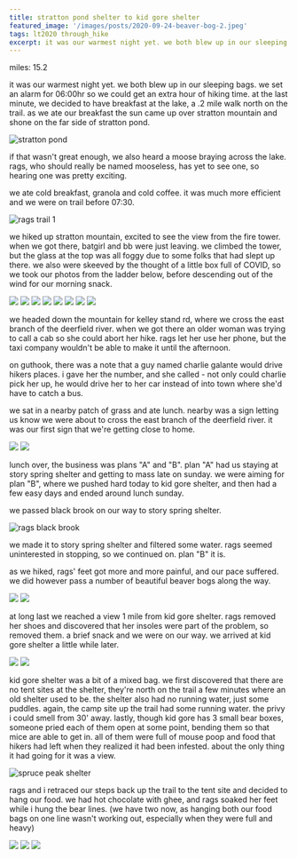 ```yaml
---
title: stratton pond shelter to kid gore shelter
featured_image: '/images/posts/2020-09-24-beaver-bog-2.jpeg'
tags: lt2020 through_hike
excerpt: it was our warmest night yet. we both blew up in our sleeping bags. we set an alarm for 06:00hr so we could get an extra hour of hiking time. at the last minute, we decided to have breakfast at the lake, a .2 mile walk north on the trail.
---
```


miles: 15.2

it was our warmest night yet. we both blew up in our sleeping bags. we set an alarm for 06:00hr so we could get an extra hour of hiking time. at the last minute, we decided to have breakfast at the lake, a .2 mile walk north on the trail. as we ate our breakfast the sun came up over stratton mountain and shone on the far side of stratton pond.

![stratton pond](/images/posts/2020-09-24-stratton-pond.jpeg)

if that wasn't great enough, we also heard a moose braying across the lake. rags, who should really be named mooseless, has yet to see one, so hearing one was pretty exciting.

we ate cold breakfast, granola and cold coffee. it was much more efficient and we were on trail before 07:30.

![rags trail 1](/images/posts/2020-09-24-rags-trail-1.jpeg)

we hiked up stratton mountain, excited to see the view from the fire tower. when we got there, batgirl and bb were just leaving. we climbed the tower, but the glass at the top was all foggy due to some folks that had slept up there. we also were skeeved by the thought of a little box full of COVID, so we took our photos from the ladder below, before descending out of the wind for our morning snack.

<div class="gallery" data-columns="3">
	<img src="/images/posts/2020-09-24-stratton-mountain-fire-tower.jpeg">
	<img src="/images/posts/2020-09-24-stratton-mountain-fire-tower-view-1.jpeg">
	<img src="/images/posts/2020-09-24-stratton-mountain-fire-tower-view-2.jpeg">
	<img src="/images/posts/2020-09-24-stratton-mountain-fire-tower-view-3.jpeg">
	<img src="/images/posts/2020-09-24-stratton-mountain-fire-tower-view-4.jpeg">
	<img src="/images/posts/2020-09-24-stratton-mountain-fire-tower-view-5.jpeg">
	<img src="/images/posts/2020-09-24-stratton-mountain-fire-tower-view-6.jpeg">
	<img src="/images/posts/2020-09-24-stratton-mountain-fire-tower-view-7.jpeg">
</div>

we headed down the mountain for kelley stand rd, where we cross the east branch of the deerfield river. when we got there an older woman was trying to call a cab so she could abort her hike. rags let her use her phone, but the taxi company wouldn't be able to make it until the afternoon.

on guthook, there was a note that a guy named charlie galante would drive hikers places. i gave her the number, and she called - not only could charlie pick her up, he would drive her to her car instead of into town where she'd have to catch a bus.

we sat in a nearby patch of grass and ate lunch. nearby was a sign letting us know we were about to cross the east branch of the deerfield river. it was our first sign that we're getting close to home.

<div class="gallery" data-columns="2">
	<img src="/images/posts/2020-09-24-deerfield-river.jpeg">
	<img src="/images/posts/2020-09-24-deerfield-river-sign.jpeg">
</div>

lunch over, the business was plans "A" and "B". plan "A" had us staying at story spring shelter and getting to mass late on sunday. we were aiming for plan "B", where we pushed hard today to kid gore shelter, and then had a few easy days and ended around lunch sunday.

we passed black brook on our way to story spring shelter.

![rags black brook](/images/posts/2020-09-24-rags-black-brook.jpeg)

we made it to story spring shelter and filtered some water. rags seemed uninterested in stopping, so we continued on. plan "B" it is.

as we hiked, rags' feet got more and more painful, and our pace suffered. we did however pass a number of beautiful beaver bogs along the way.

<div class="gallery" data-columns="2">
	<img src="/images/posts/2020-09-24-beaver-bog-1.jpeg">
	<img src="/images/posts/2020-09-24-beaver-bog-2.jpeg">
</div>

at long last we reached a view 1 mile from kid gore shelter. rags removed her shoes and discovered that her insoles were part of the problem, so removed them. a brief snack and we were on our way. we arrived at kid gore shelter a little while later.

<div class="gallery" data-columns="2">
	<img src="/images/posts/2020-09-24-view-2.jpeg">
	<img src="/images/posts/2020-09-24-rags-feet.jpeg">
</div>

kid gore shelter was a bit of a mixed bag. we first discovered that there are no tent sites at the shelter, they're north on the trail a few minutes where an old shelter used to be. the shelter also had no running water, just some puddles. again, the camp site up the trail had some running water. the privy i could smell from 30' away. lastly, though kid gore has 3 small bear boxes, someone pried each of them open at some point, bending them so that mice are able to get in. all of them were full of mouse poop and food that hikers had left when they realized it had been infested. about the only thing it had going for it was a view.

![spruce peak shelter](/images/posts/2020-09-24-kid-gore-shelter-view.jpeg)

rags and i retraced our steps back up the trail to the tent site and decided to hang our food. we had hot chocolate with ghee, and rags soaked her feet while i hung the bear lines. (we have two now, as hanging both our food bags on one line wasn't working out, especially when they were full and heavy)

<div class="gallery" data-columns="3">
	<img src="/images/posts/2020-09-24-view-1.jpeg">
	<img src="/images/posts/2020-09-24-mushrooms.jpeg">
	<img src="/images/posts/2020-09-24-rags-trail-2.jpeg">
</div>
